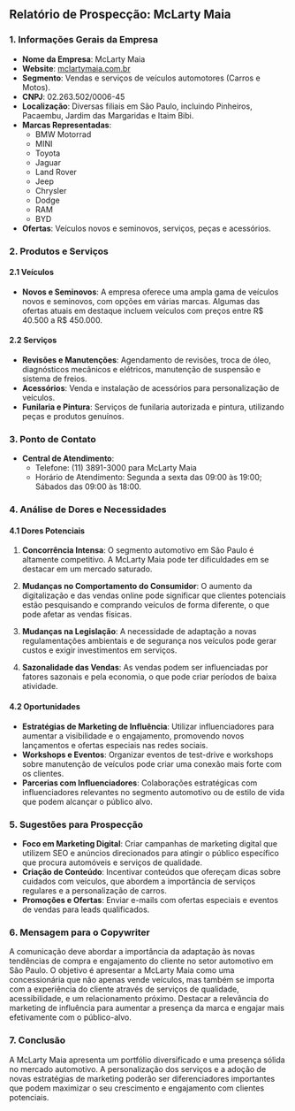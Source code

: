 ## Relatório de Prospecção: McLarty Maia

### 1. Informações Gerais da Empresa

- **Nome da Empresa**: McLarty Maia
- **Website**: [mclartymaia.com.br](https://www.mclartymaia.com.br)
- **Segmento**: Vendas e serviços de veículos automotores (Carros e Motos).
- **CNPJ**: 02.263.502/0006-45
- **Localização**: Diversas filiais em São Paulo, incluindo Pinheiros, Pacaembu, Jardim das Margaridas e Itaim Bibi.
- **Marcas Representadas**:
  - BMW Motorrad
  - MINI
  - Toyota
  - Jaguar
  - Land Rover
  - Jeep
  - Chrysler
  - Dodge
  - RAM
  - BYD
- **Ofertas**: Veículos novos e seminovos, serviços, peças e acessórios.

### 2. Produtos e Serviços

#### 2.1 Veículos

- **Novos e Seminovos**: A empresa oferece uma ampla gama de veículos novos e seminovos, com opções em várias marcas. Algumas das ofertas atuais em destaque incluem veículos com preços entre R$ 40.500 a R$ 450.000.

#### 2.2 Serviços

- **Revisões e Manutenções**: Agendamento de revisões, troca de óleo, diagnósticos mecânicos e elétricos, manutenção de suspensão e sistema de freios.
- **Acessórios**: Venda e instalação de acessórios para personalização de veículos.
- **Funilaria e Pintura**: Serviços de funilaria autorizada e pintura, utilizando peças e produtos genuínos.

### 3. Ponto de Contato

- **Central de Atendimento**: 
  - Telefone: (11) 3891-3000 para McLarty Maia
  - Horário de Atendimento: Segunda a sexta das 09:00 às 19:00; Sábados das 09:00 às 18:00.

### 4. Análise de Dores e Necessidades

#### 4.1 Dores Potenciais

1. **Concorrência Intensa**: O segmento automotivo em São Paulo é altamente competitivo. A McLarty Maia pode ter dificuldades em se destacar em um mercado saturado.
  
2. **Mudanças no Comportamento do Consumidor**: O aumento da digitalização e das vendas online pode significar que clientes potenciais estão pesquisando e comprando veículos de forma diferente, o que pode afetar as vendas físicas.

3. **Mudanças na Legislação**: A necessidade de adaptação a novas regulamentações ambientais e de segurança nos veículos pode gerar custos e exigir investimentos em serviços.

4. **Sazonalidade das Vendas**: As vendas podem ser influenciadas por fatores sazonais e pela economia, o que pode criar períodos de baixa atividade.

#### 4.2 Oportunidades

- **Estratégias de Marketing de Influência**: Utilizar influenciadores para aumentar a visibilidade e o engajamento, promovendo novos lançamentos e ofertas especiais nas redes sociais.
- **Workshops e Eventos**: Organizar eventos de test-drive e workshops sobre manutenção de veículos pode criar uma conexão mais forte com os clientes.
- **Parcerias com Influenciadores**: Colaborações estratégicas com influenciadores relevantes no segmento automotivo ou de estilo de vida que podem alcançar o público alvo.

### 5. Sugestões para Prospecção

- **Foco em Marketing Digital**: Criar campanhas de marketing digital que utilizem SEO e anúncios direcionados para atingir o público específico que procura automóveis e serviços de qualidade.
- **Criação de Conteúdo**: Incentivar conteúdos que ofereçam dicas sobre cuidados com veículos, que abordem a importância de serviços regulares e a personalização de carros.
- **Promoções e Ofertas**: Enviar e-mails com ofertas especiais e eventos de vendas para leads qualificados.

### 6. Mensagem para o Copywriter

A comunicação deve abordar a importância da adaptação às novas tendências de compra e engajamento do cliente no setor automotivo em São Paulo. O objetivo é apresentar a McLarty Maia como uma concessionária que não apenas vende veículos, mas também se importa com a experiência do cliente através de serviços de qualidade, acessibilidade, e um relacionamento próximo. Destacar a relevância do marketing de influência para aumentar a presença da marca e engajar mais efetivamente com o público-alvo.

### 7. Conclusão

A McLarty Maia apresenta um portfólio diversificado e uma presença sólida no mercado automotivo. A personalização dos serviços e a adoção de novas estratégias de marketing poderão ser diferenciadores importantes que podem maximizar o seu crescimento e engajamento com clientes potenciais.